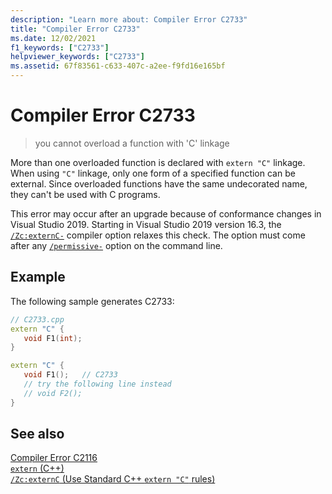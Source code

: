 ```yaml
---
description: "Learn more about: Compiler Error C2733"
title: "Compiler Error C2733"
ms.date: 12/02/2021
f1_keywords: ["C2733"]
helpviewer_keywords: ["C2733"]
ms.assetid: 67f83561-c633-407c-a2ee-f9fd16e165bf
---
```

# Compiler Error C2733

> you cannot overload a function with 'C' linkage

More than one overloaded function is declared with `extern "C"` linkage. When using `"C"` linkage, only one form of a specified function can be external. Since overloaded functions have the same undecorated name, they can't be used with C programs.

This error may occur after an upgrade because of conformance changes in Visual Studio 2019. Starting in Visual Studio 2019 version 16.3, the [`/Zc:externC-`](../../build/reference/zc-externc.md) compiler option relaxes this check. The option must come after any [`/permissive-`](../../build/reference/permissive-standards-conformance.md) option on the command line.

## Example

The following sample generates C2733:

```cpp
// C2733.cpp
extern "C" {
   void F1(int);
}

extern "C" {
   void F1();   // C2733
   // try the following line instead
   // void F2();
}
```

## See also

[Compiler Error C2116](../compiler-errors-1/compiler-error-c2116.md)\
[`extern` (C++)](../../cpp/extern-cpp.md)\
[`/Zc:externC` (Use Standard C++ `extern "C"` rules)](../../build/reference/zc-externc.md)
